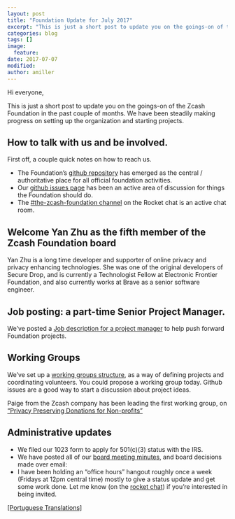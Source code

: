 ```yaml
---
layout: post
title: "Foundation Update for July 2017"
excerpt: "This is just a short post to update you on the goings-on of the Zcash Foundation in the past couple of months."
categories: blog
tags: []
image:
  feature:
date: 2017-07-07
modified: 
author: amiller
---
```

    
Hi everyone,
	
This is just a short post to update you on the goings-on of the Zcash Foundation in the past couple of months. 
We have been steadily making progress on setting up the organization and starting projects.

How to talk with us and be involved.
---
First off, a couple quick notes on how to reach us. 
- The Foundation’s [github repository](https://github.com/ZcashFoundation/ZcashFoundation/) has emerged as the central / authoritative place for all official foundation activities. 
- Our [github issues page](https://github.com/ZcashFoundation/ZcashFoundation/issues) has been an active area of discussion for things the Foundation should do. 
- The [#the-zcash-foundation channel](https://chat.zcashcommunity.com/channel/the-zcash-foundation) on the Rocket chat is an active chat room. 

Welcome Yan Zhu as the fifth member of the Zcash Foundation board
---
Yan Zhu is a long time developer and supporter of online privacy and privacy enhancing technologies. She was one of the original developers of Secure Drop, and is currently a Technologist Fellow at Electronic Frontier Foundation, and also currently works at Brave as a senior software engineer.

Job posting: a part-time Senior Project Manager. 
---
We’ve posted a [Job description for a project manager](https://github.com/ZcashFoundation/ZcashFoundation/issues/10) to help push forward Foundation projects. 

Working Groups
---
We’ve set up a [working groups structure](
https://github.com/ZcashFoundation/ZcashFoundation/tree/master/WorkingGroups), as a way of defining projects and coordinating volunteers. You could propose a working group today. Github issues are a good way to start a discussion about project ideas.

Paige from the Zcash company has been leading the first working group, on [“Privacy Preserving Donations for Non-profits”](https://github.com/ZcashFoundation/ZcashFoundation/tree/master/WorkingGroups)

Administrative updates
---
- We filed our 1023 form to apply for 501(c)(3) status with the IRS.
- We have posted all of our [board meeting minutes](https://github.com/ZcashFoundation/ZcashFoundation/tree/master/board-documents/minutes), and board decisions made over email:	
- I have been holding an “office hours” hangout roughly once a week (Fridays at 12pm central time) mostly to give a status update and get some work done. Let me know (on the [rocket chat](https://chat.zcashcommunity.com/channel/the-zcash-foundation)) if you’re interested in being invited.

[[Portuguese Translations]](https://github.com/ZcashFoundation/ZcashFoundation/issues/31)
